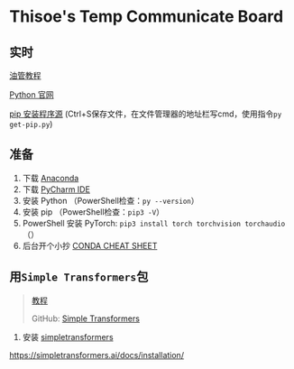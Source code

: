 # Thisoe's Temp Communicate Board

## 实时
[油管教程](https://www.youtube.com/watch?v=2S1dgHpqCdk&list=PLhhyoLH6IjfxeoooqP9rhU3HJIAVAJ3Vz&index=1)

[Python 官网](https://www.python.org/downloads/)

[pip 安装程序源](https://bootstrap.pypa.io/get-pip.py)
(Ctrl+S保存文件，在文件管理器的地址栏写cmd，使用指令`py get-pip.py`)

## 准备

1. 下载 [Anaconda](https://www.anaconda.com/download/success)
2. 下载 [PyCharm IDE](https://www.jetbrains.com/pycharm/download/?section=windows)
3. 安装 Python （PowerShell检查：`py --version`）
4. 安装 pip （PowerShell检查：`pip3 -V`）
5. PowerShell 安装 PyTorch: `pip3 install torch torchvision torchaudio` （）
6. 后台开个小抄 [CONDA CHEAT SHEET](https://docs.conda.io/projects/conda/en/4.6.0/_downloads/52a95608c49671267e40c689e0bc00ca/conda-cheatsheet.pdf)

## 用`Simple Transformers`包
> [教程](https://youtu.be/u--UVvH-LIQ)
> 
> GitHub: [Simple Transformers](https://github.com/ThilinaRajapakse/simpletransformers)

1. 安装 [simpletransformers](https://simpletransformers.ai/docs/installation/)

https://simpletransformers.ai/docs/installation/

